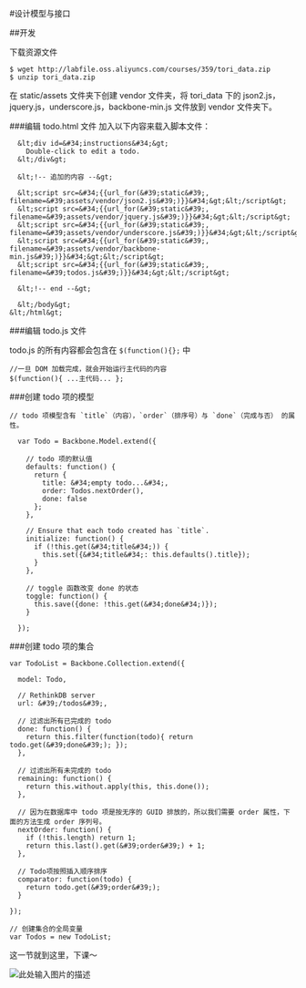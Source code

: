 #设计模型与接口

##开发

下载资源文件

    $ wget http://labfile.oss.aliyuncs.com/courses/359/tori_data.zip
    $ unzip tori_data.zip

在 static/assets 文件夹下创建 vendor 文件夹，将 tori_data 下的 json2.js，jquery.js，underscore.js，backbone-min.js 文件放到 vendor 文件夹下。

###编辑 todo.html 文件
加入以下内容来载入脚本文件：
      
      &lt;div id=&#34;instructions&#34;&gt;
        Double-click to edit a todo.
      &lt;/div&gt;
      
      &lt;!-- 追加的内容 --&gt;

      &lt;script src=&#34;{{url_for(&#39;static&#39;, filename=&#39;assets/vendor/json2.js&#39;)}}&#34;&gt;&lt;/script&gt;
      &lt;script src=&#34;{{url_for(&#39;static&#39;, filename=&#39;assets/vendor/jquery.js&#39;)}}&#34;&gt;&lt;/script&gt;
      &lt;script src=&#34;{{url_for(&#39;static&#39;, filename=&#39;assets/vendor/underscore.js&#39;)}}&#34;&gt;&lt;/script&gt;
      &lt;script src=&#34;{{url_for(&#39;static&#39;, filename=&#39;assets/vendor/backbone-min.js&#39;)}}&#34;&gt;&lt;/script&gt;
      &lt;script src=&#34;{{url_for(&#39;static&#39;, filename=&#39;todos.js&#39;)}}&#34;&gt;&lt;/script&gt;
      
      &lt;!-- end --&gt;
      
      &lt;/body&gt;
    &lt;/html&gt;

###编辑 todo.js 文件

todo.js 的所有内容都会包含在 ``$(function(){};`` 中

    //一旦 DOM 加载完成，就会开始运行主代码的内容
    $(function(){ ...主代码... };

###创建 todo 项的模型

    // todo 项模型含有 `title`（内容），`order`（排序号）与 `done`（完成与否） 的属性。
      
      var Todo = Backbone.Model.extend({

        // todo 项的默认值
        defaults: function() {
          return {
            title: &#34;empty todo...&#34;,
            order: Todos.nextOrder(),
            done: false
          };
        },

        // Ensure that each todo created has `title`.
        initialize: function() {
          if (!this.get(&#34;title&#34;)) {
            this.set({&#34;title&#34;: this.defaults().title});
          }
        },

        // toggle 函数改变 done 的状态
        toggle: function() {
          this.save({done: !this.get(&#34;done&#34;)});
        }

      });

###创建 todo 项的集合
    
    var TodoList = Backbone.Collection.extend({

      model: Todo,

      // RethinkDB server
      url: &#39;/todos&#39;,

      // 过滤出所有已完成的 todo 
      done: function() {
        return this.filter(function(todo){ return todo.get(&#39;done&#39;); });
      },

      // 过滤出所有未完成的 todo
      remaining: function() {
        return this.without.apply(this, this.done());
      },

      // 因为在数据库中 todo 项是按无序的 GUID 排放的，所以我们需要 order 属性，下面的方法生成 order 序列号。
      nextOrder: function() {
        if (!this.length) return 1;
        return this.last().get(&#39;order&#39;) + 1;
      },

      // Todo项按照插入顺序排序
      comparator: function(todo) {
        return todo.get(&#39;order&#39;);
      }

    });

    // 创建集合的全局变量
    var Todos = new TodoList;


这一节就到这里，下课～

![此处输入图片的描述](https://dn-anything-about-doc.qbox.me/document-uid8834labid1142timestamp1436844116149.png?watermark/1/image/aHR0cDovL3N5bC1zdGF0aWMucWluaXVkbi5jb20vaW1nL3dhdGVybWFyay5wbmc=/dissolve/60/gravity/SouthEast/dx/0/dy/10)

    
